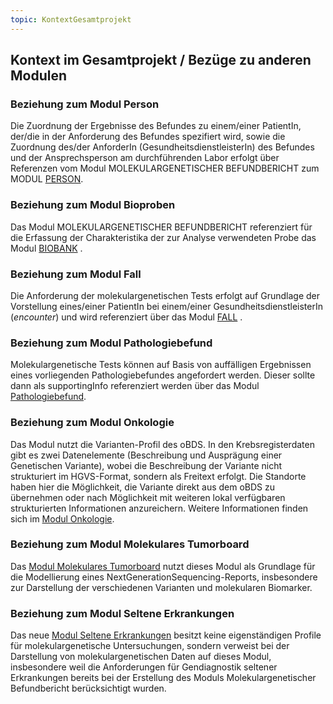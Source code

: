 ```yaml
---
topic: KontextGesamtprojekt
---
```


## Kontext im Gesamtprojekt / Bezüge zu anderen Modulen

### Beziehung zum Modul Person ###
Die Zuordnung der Ergebnisse des Befundes zu einem/einer PatientIn, der/die in der Anforderung des Befundes spezifiert wird, sowie die Zuordnung des/der AnforderIn (GesundheitsdienstleisterIn) des Befundes und der Ansprechsperson am durchführenden Labor erfolgt über Referenzen vom Modul MOLEKULARGENETISCHER BEFUNDBERICHT zum MODUL [PERSON](https://simplifier.net/mii-basismodul-person-2024).

### Beziehung zum Modul Bioproben ###
Das Modul MOLEKULARGENETISCHER BEFUNDBERICHT referenziert für die Erfassung der Charakteristika der zur Analyse verwendeten Probe das Modul [BIOBANK](https://simplifier.net/medizininformatikinitiative-modulbiobank) .

### Beziehung zum Modul Fall ###
Die Anforderung der molekulargenetischen Tests erfolgt auf Grundlage der Vorstellung eines/einer PatientIn bei einem/einer GesundheitsdienstleisterIn (*encounter*) und wird referenziert über das Modul [FALL](https://simplifier.net/medizininformatikinitiative-modulfall) .

### Beziehung zum Modul Pathologiebefund ###
Molekulargenetische Tests können auf Basis von auffälligen Ergebnissen eines vorliegenden Pathologiebefundes angefordert werden. Dieser sollte dann als supportingInfo referenziert werden über das Modul [Pathologiebefund](https://simplifier.net/medizininformatikinitiative-modulpathologie).

### Beziehung zum Modul Onkologie ###
Das Modul nutzt die Varianten-Profil des oBDS. In den Krebsregisterdaten gibt es zwei Datenelemente (Beschreibung und Ausprägung einer Genetischen Variante), wobei die Beschreibung der Variante nicht strukturiert im HGVS-Format, sondern als Freitext erfolgt. Die Standorte haben hier die Möglichkeit, die Variante direkt aus dem oBDS zu übernehmen oder nach Möglichkeit mit weiteren lokal verfügbaren strukturierten Informationen anzureichern. Weitere Informationen finden sich im [Modul Onkologie](https://simplifier.net/medizininformatikinitiative-modulonkologie).

### Beziehung zum Modul Molekulares Tumorboard ###
Das [Modul Molekulares Tumorboard](https://simplifier.net/mii-erweiterungsmodul-molekulares-tumorboard) nutzt dieses Modul als Grundlage für die Modellierung eines NextGenerationSequencing-Reports, insbesondere zur Darstellung der verschiedenen Varianten und molekularen Biomarker.

### Beziehung zum Modul Seltene Erkrankungen ###
Das neue [Modul Seltene Erkrankungen](https://simplifier.net/mii-modul-seltene-erkrankungen) besitzt keine eigenständigen Profile für molekulargenetische Untersuchungen, sondern verweist bei der Darstellung von molekulargenetischen Daten auf dieses Modul, insbesondere weil die Anforderungen für Gendiagnostik seltener Erkrankungen bereits bei der Erstellung des Moduls Molekulargenetischer Befundbericht berücksichtigt wurden. 